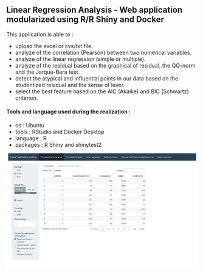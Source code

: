 ## Linear Regression Analysis - Web application modularized using R/R Shiny and Docker

This application is able to :

-   upload the excel or cvs/txt file.
-   analyze of the correlation (Pearson) between two numerical variables.
-   analyze of the linear regression (simple or multiple).
-   analyze of the residual based on the graphical of residual, the QQ-norm and the Jarque-Bera test.
-   detect the atypical and influential points in our data based on the studentized residual and the sense of lever.
-   select the best feature based on the AIC (Akaike) and BIC (Schwartz) criterion.

#### Tools and language used during the realization :

-   os : Ubuntu
-   tools : RStudio and Docker Desktop
-   language : R
-   packages : R Shiny and shinytest2

 ![app look](tests/testthat/_snaps/linux-4.4/shinytest2/my-app-001_.png)
